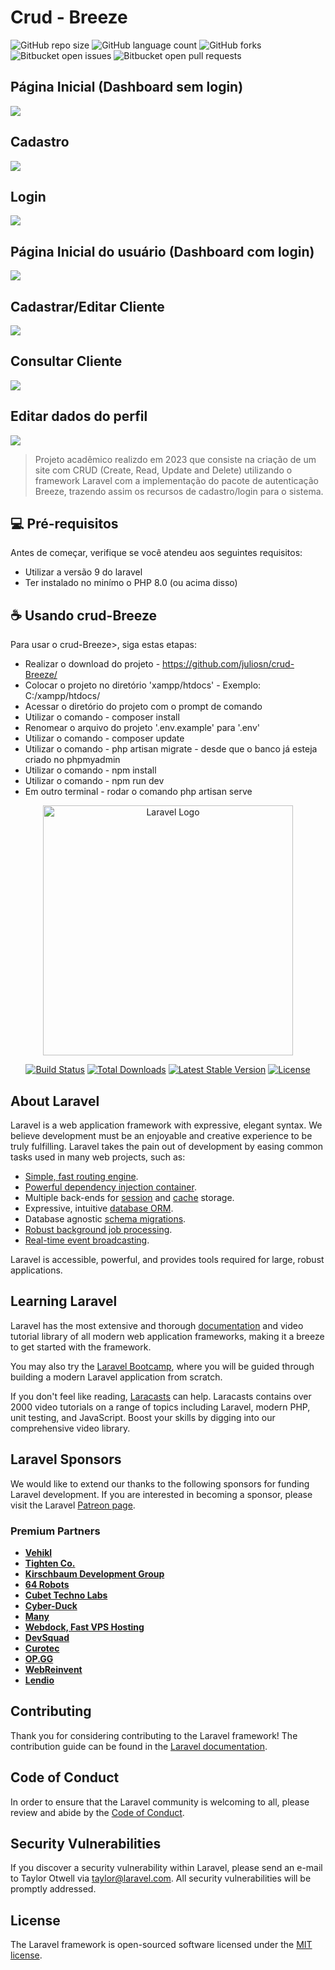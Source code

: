 # Crud - Breeze

![GitHub repo size](https://img.shields.io/github/repo-size/juliosn/scheduling-services_CRUD?style=for-the-badge)
![GitHub language count](https://img.shields.io/github/languages/count/juliosn/scheduling-services_CRUD?style=for-the-badge)
![GitHub forks](https://img.shields.io/github/forks/juliosn/scheduling-services_CRUD?style=for-the-badge)
![Bitbucket open issues](https://img.shields.io/bitbucket/issues/juliosn/scheduling-services_CRUD?style=for-the-badge)
![Bitbucket open pull requests](https://img.shields.io/bitbucket/pr-raw/juliosn/scheduling-services_CRUD?style=for-the-badge)

<h2>Página Inicial (Dashboard sem login)</h2>
<img src="https://github.com/juliosn/crud-Breeze/assets/99426563/1dbbbf37-3f91-4c08-a02c-eaad7b1dc7c9">

<h2>Cadastro</h2>
<img src="https://github.com/juliosn/crud-Breeze/assets/99426563/ea258ca4-4416-4ee5-a637-a0eca4745c14">

<h2>Login</h2>
<img src="https://github.com/juliosn/crud-Breeze/assets/99426563/4a40194a-dab7-4566-b3b8-ab06ba4d68b6">

<h2>Página Inicial do usuário (Dashboard com login)</h2>
<img src="https://github.com/juliosn/crud-Breeze/assets/99426563/84b7a373-cb17-4404-9765-05cb845bcc6c">

<h2>Cadastrar/Editar Cliente</h2>
<img src="https://github.com/juliosn/crud-Breeze/assets/99426563/fd35a4ca-a3e9-499b-91cb-bd0dc1646246">

<h2>Consultar Cliente</h2>
<img src="https://github.com/juliosn/crud-Breeze/assets/99426563/15e951ea-ed76-4452-a636-3672b3976683">

<h2>Editar dados do perfil</h2>
<img src="https://github.com/juliosn/crud-Breeze/assets/99426563/d9ec2583-abf7-4a5a-958d-632fce64486f">






> Projeto acadêmico realizdo em 2023 que consiste na criação de um site com CRUD (Create, Read, Update and Delete) utilizando o framework Laravel com a implementação do pacote de autenticação Breeze, trazendo assim os recursos de cadastro/login para o sistema.


## 💻 Pré-requisitos

Antes de começar, verifique se você atendeu aos seguintes requisitos:

- Utilizar a versão 9 do laravel
- Ter instalado no minímo o PHP 8.0 (ou acima disso)

## ☕ Usando crud-Breeze

Para usar o crud-Breeze>, siga estas etapas:

- Realizar o download do projeto - https://github.com/juliosn/crud-Breeze/
- Colocar o projeto no diretório 'xampp/htdocs' - Exemplo: C:/xampp/htdocs/
- Acessar o diretório do projeto com o prompt de comando
- Utilizar o comando - composer install
- Renomear o arquivo do projeto '.env.example' para '.env'
- Utilizar o comando - composer update
- Utilizar o comando - php artisan migrate - desde que o banco já esteja criado no phpmyadmin
- Utilizar o comando - npm install
- Utilizar o comando - npm run dev 
- Em outro terminal - rodar o comando php artisan serve

<p align="center"><a href="https://laravel.com" target="_blank"><img src="https://raw.githubusercontent.com/laravel/art/master/logo-lockup/5%20SVG/2%20CMYK/1%20Full%20Color/laravel-logolockup-cmyk-red.svg" width="400" alt="Laravel Logo"></a></p>

<p align="center">
<a href="https://github.com/laravel/framework/actions"><img src="https://github.com/laravel/framework/workflows/tests/badge.svg" alt="Build Status"></a>
<a href="https://packagist.org/packages/laravel/framework"><img src="https://img.shields.io/packagist/dt/laravel/framework" alt="Total Downloads"></a>
<a href="https://packagist.org/packages/laravel/framework"><img src="https://img.shields.io/packagist/v/laravel/framework" alt="Latest Stable Version"></a>
<a href="https://packagist.org/packages/laravel/framework"><img src="https://img.shields.io/packagist/l/laravel/framework" alt="License"></a>
</p>

## About Laravel

Laravel is a web application framework with expressive, elegant syntax. We believe development must be an enjoyable and creative experience to be truly fulfilling. Laravel takes the pain out of development by easing common tasks used in many web projects, such as:

- [Simple, fast routing engine](https://laravel.com/docs/routing).
- [Powerful dependency injection container](https://laravel.com/docs/container).
- Multiple back-ends for [session](https://laravel.com/docs/session) and [cache](https://laravel.com/docs/cache) storage.
- Expressive, intuitive [database ORM](https://laravel.com/docs/eloquent).
- Database agnostic [schema migrations](https://laravel.com/docs/migrations).
- [Robust background job processing](https://laravel.com/docs/queues).
- [Real-time event broadcasting](https://laravel.com/docs/broadcasting).

Laravel is accessible, powerful, and provides tools required for large, robust applications.

## Learning Laravel

Laravel has the most extensive and thorough [documentation](https://laravel.com/docs) and video tutorial library of all modern web application frameworks, making it a breeze to get started with the framework.

You may also try the [Laravel Bootcamp](https://bootcamp.laravel.com), where you will be guided through building a modern Laravel application from scratch.

If you don't feel like reading, [Laracasts](https://laracasts.com) can help. Laracasts contains over 2000 video tutorials on a range of topics including Laravel, modern PHP, unit testing, and JavaScript. Boost your skills by digging into our comprehensive video library.

## Laravel Sponsors

We would like to extend our thanks to the following sponsors for funding Laravel development. If you are interested in becoming a sponsor, please visit the Laravel [Patreon page](https://patreon.com/taylorotwell).

### Premium Partners

- **[Vehikl](https://vehikl.com/)**
- **[Tighten Co.](https://tighten.co)**
- **[Kirschbaum Development Group](https://kirschbaumdevelopment.com)**
- **[64 Robots](https://64robots.com)**
- **[Cubet Techno Labs](https://cubettech.com)**
- **[Cyber-Duck](https://cyber-duck.co.uk)**
- **[Many](https://www.many.co.uk)**
- **[Webdock, Fast VPS Hosting](https://www.webdock.io/en)**
- **[DevSquad](https://devsquad.com)**
- **[Curotec](https://www.curotec.com/services/technologies/laravel/)**
- **[OP.GG](https://op.gg)**
- **[WebReinvent](https://webreinvent.com/?utm_source=laravel&utm_medium=github&utm_campaign=patreon-sponsors)**
- **[Lendio](https://lendio.com)**

## Contributing

Thank you for considering contributing to the Laravel framework! The contribution guide can be found in the [Laravel documentation](https://laravel.com/docs/contributions).

## Code of Conduct

In order to ensure that the Laravel community is welcoming to all, please review and abide by the [Code of Conduct](https://laravel.com/docs/contributions#code-of-conduct).

## Security Vulnerabilities

If you discover a security vulnerability within Laravel, please send an e-mail to Taylor Otwell via [taylor@laravel.com](mailto:taylor@laravel.com). All security vulnerabilities will be promptly addressed.

## License

The Laravel framework is open-sourced software licensed under the [MIT license](https://opensource.org/licenses/MIT).

